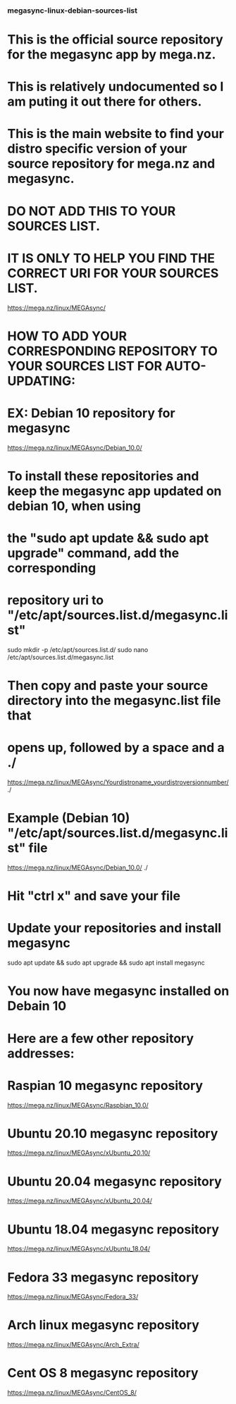 ### megasync-linux-debian-sources-list
# This is the official source repository for the megasync app by mega.nz. 
# This is relatively undocumented so I am puting it out there for others.

# This is the main website to find your distro specific version of your source repository for mega.nz and megasync. 
# DO NOT ADD THIS TO YOUR SOURCES LIST. 
# IT IS ONLY TO HELP YOU FIND THE CORRECT URI FOR YOUR SOURCES LIST. 
https://mega.nz/linux/MEGAsync/


# HOW TO ADD YOUR CORRESPONDING REPOSITORY TO YOUR SOURCES LIST FOR AUTO-UPDATING:
# EX: Debian 10 repository for megasync
https://mega.nz/linux/MEGAsync/Debian_10.0/

# To install these repositories and keep the megasync app updated on debian 10, when using 
# the "sudo apt update && sudo apt upgrade" command, add the corresponding 
# repository uri to "/etc/apt/sources.list.d/megasync.list"
sudo mkdir -p /etc/apt/sources.list.d/
sudo nano /etc/apt/sources.list.d/megasync.list

# Then copy and paste your source directory into the megasync.list file that 
# opens up, followed by a space and a ./
https://mega.nz/linux/MEGAsync/Yourdistroname_yourdistroversionnumber/ ./

# Example (Debian 10) "/etc/apt/sources.list.d/megasync.list" file
https://mega.nz/linux/MEGAsync/Debian_10.0/ ./

# Hit "ctrl x" and save your file

# Update your repositories and install megasync
sudo apt update && sudo apt upgrade && sudo apt install megasync

# You now have megasync installed on Debain 10

# Here are a few other repository addresses:

# Raspian 10 megasync repository
https://mega.nz/linux/MEGAsync/Raspbian_10.0/

# Ubuntu 20.10 megasync repository
https://mega.nz/linux/MEGAsync/xUbuntu_20.10/

# Ubuntu 20.04 megasync repository
https://mega.nz/linux/MEGAsync/xUbuntu_20.04/

# Ubuntu 18.04 megasync repository
https://mega.nz/linux/MEGAsync/xUbuntu_18.04/

# Fedora 33 megasync repository
https://mega.nz/linux/MEGAsync/Fedora_33/

# Arch linux megasync repository
https://mega.nz/linux/MEGAsync/Arch_Extra/

# Cent OS 8 megasync repository
https://mega.nz/linux/MEGAsync/CentOS_8/
